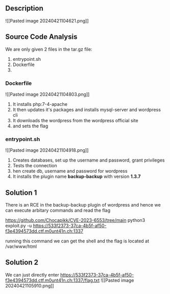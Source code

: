 
## Description

![[Pasted image 20240421104621.png]]

## Source Code Analysis

We are only given 2 files in the tar.gz file: 
1) entrypoint.sh
2) Dockerfile
3) 
### Dockerfile

![[Pasted image 20240421104803.png]]
1) It installs php:7-4-apache
2) It then updates it's packages and installs mysql-server and wordpress cli
3) It downloads the wordpress from the wordpress official site
4) and sets the flag

### entrypoint.sh

![[Pasted image 20240421104918.png]]
1) Creates databases, set up the username and password, grant privileges
2) Tests the connection
3) hen create db, username and password for wordpress
4) It installs the plugin name **backup-backup** with version **1.3.7**

## Solution 1

There is an RCE in the backup-backup plugin of wordpress and hence we can execute arbitary commands and read the flag

https://github.com/Chocapikk/CVE-2023-6553/tree/main
python3 exploit.py -u https://533f2373-37ca-4b5f-af50-f3e4394573dd.ctf.m0unt41n.ch:1337

running this command we can get the shell and the flag is located at /var/www/html

## Solution 2

We can just directly enter https://533f2373-37ca-4b5f-af50-f3e4394573dd.ctf.m0unt41n.ch:1337/flag.txt
![[Pasted image 20240421105910.png]]
